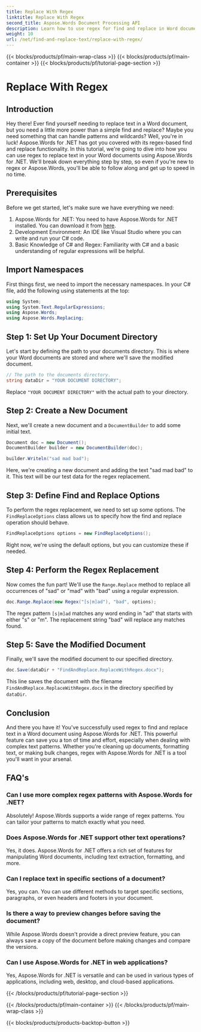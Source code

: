 ```yaml
---
title: Replace With Regex
linktitle: Replace With Regex
second_title: Aspose.Words Document Processing API
description: Learn how to use regex for find and replace in Word documents with Aspose.Words for .NET. Follow our detailed, step-by-step guide to master text manipulation.
weight: 10
url: /net/find-and-replace-text/replace-with-regex/
---
```


{{< blocks/products/pf/main-wrap-class >}}
{{< blocks/products/pf/main-container >}}
{{< blocks/products/pf/tutorial-page-section >}}

# Replace With Regex

## Introduction

Hey there! Ever find yourself needing to replace text in a Word document, but you need a little more power than a simple find and replace? Maybe you need something that can handle patterns and wildcards? Well, you're in luck! Aspose.Words for .NET has got you covered with its regex-based find and replace functionality. In this tutorial, we're going to dive into how you can use regex to replace text in your Word documents using Aspose.Words for .NET. We'll break down everything step by step, so even if you're new to regex or Aspose.Words, you'll be able to follow along and get up to speed in no time.

## Prerequisites

Before we get started, let's make sure we have everything we need:
1. Aspose.Words for .NET: You need to have Aspose.Words for .NET installed. You can download it from [here](https://releases.aspose.com/words/net/).
2. Development Environment: An IDE like Visual Studio where you can write and run your C# code.
3. Basic Knowledge of C# and Regex: Familiarity with C# and a basic understanding of regular expressions will be helpful.

## Import Namespaces

First things first, we need to import the necessary namespaces. In your C# file, add the following using statements at the top:

```csharp
using System;
using System.Text.RegularExpressions;
using Aspose.Words;
using Aspose.Words.Replacing;
```

## Step 1: Set Up Your Document Directory

Let's start by defining the path to your documents directory. This is where your Word documents are stored and where we'll save the modified document.

```csharp
// The path to the documents directory.
string dataDir = "YOUR DOCUMENT DIRECTORY";
```

Replace `"YOUR DOCUMENT DIRECTORY"` with the actual path to your directory.

## Step 2: Create a New Document

Next, we'll create a new document and a `DocumentBuilder` to add some initial text.

```csharp
Document doc = new Document();
DocumentBuilder builder = new DocumentBuilder(doc);

builder.Writeln("sad mad bad");
```

Here, we're creating a new document and adding the text "sad mad bad" to it. This text will be our test data for the regex replacement.

## Step 3: Define Find and Replace Options

To perform the regex replacement, we need to set up some options. The `FindReplaceOptions` class allows us to specify how the find and replace operation should behave.

```csharp
FindReplaceOptions options = new FindReplaceOptions();
```

Right now, we're using the default options, but you can customize these if needed.

## Step 4: Perform the Regex Replacement

Now comes the fun part! We'll use the `Range.Replace` method to replace all occurrences of "sad" or "mad" with "bad" using a regular expression.

```csharp
doc.Range.Replace(new Regex("[s|m]ad"), "bad", options);
```

The regex pattern `[s|m]ad` matches any word ending in "ad" that starts with either "s" or "m". The replacement string "bad" will replace any matches found.

## Step 5: Save the Modified Document

Finally, we'll save the modified document to our specified directory.

```csharp
doc.Save(dataDir + "FindAndReplace.ReplaceWithRegex.docx");
```

This line saves the document with the filename `FindAndReplace.ReplaceWithRegex.docx` in the directory specified by `dataDir`.

## Conclusion

And there you have it! You've successfully used regex to find and replace text in a Word document using Aspose.Words for .NET. This powerful feature can save you a ton of time and effort, especially when dealing with complex text patterns. Whether you're cleaning up documents, formatting text, or making bulk changes, regex with Aspose.Words for .NET is a tool you'll want in your arsenal.

## FAQ's

### Can I use more complex regex patterns with Aspose.Words for .NET?  
Absolutely! Aspose.Words supports a wide range of regex patterns. You can tailor your patterns to match exactly what you need.

### Does Aspose.Words for .NET support other text operations?  
Yes, it does. Aspose.Words for .NET offers a rich set of features for manipulating Word documents, including text extraction, formatting, and more.

### Can I replace text in specific sections of a document?  
Yes, you can. You can use different methods to target specific sections, paragraphs, or even headers and footers in your document.

### Is there a way to preview changes before saving the document?  
While Aspose.Words doesn't provide a direct preview feature, you can always save a copy of the document before making changes and compare the versions.

### Can I use Aspose.Words for .NET in web applications?  
Yes, Aspose.Words for .NET is versatile and can be used in various types of applications, including web, desktop, and cloud-based applications.

{{< /blocks/products/pf/tutorial-page-section >}}

{{< /blocks/products/pf/main-container >}}
{{< /blocks/products/pf/main-wrap-class >}}

{{< blocks/products/products-backtop-button >}}
